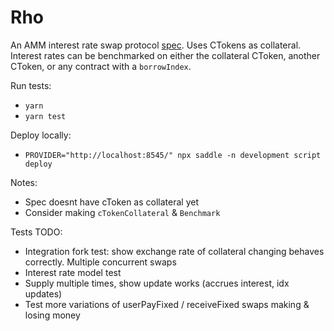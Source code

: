 # Rho

An AMM interest rate swap protocol [spec](https://docs.google.com/document/d/1GwLj1i7xsREvoT-wZBJ3JKPPi7KUkr-bWvobaZMA2Lc/edit?usp=sharing).
Uses CTokens as collateral. Interest rates can be benchmarked on either the collateral CToken, another CToken, or any contract with a `borrowIndex`.

Run tests:
* `yarn`
* `yarn test`

Deploy locally:
* `PROVIDER="http://localhost:8545/" npx saddle -n development script deploy`

Notes:
* Spec doesnt have cToken as collateral yet
* Consider making `cTokenCollateral` & `Benchmark`

Tests TODO:
* Integration fork test: show exchange rate of collateral changing behaves correctly. Multiple concurrent swaps
* Interest rate model test
* Supply multiple times, show update works (accrues interest, idx updates)
* Test more variations of userPayFixed / receiveFixed swaps making & losing money
